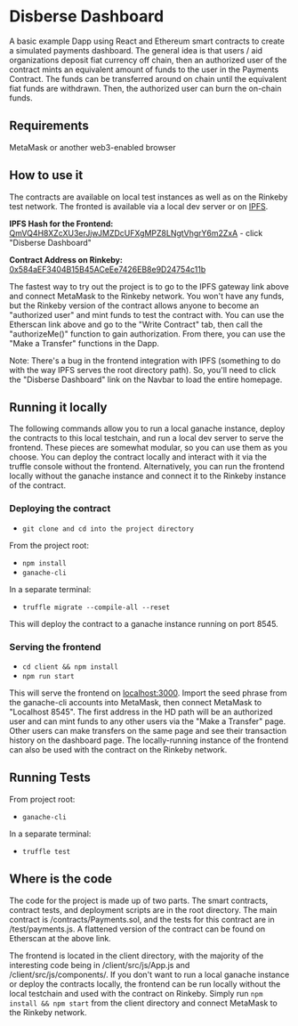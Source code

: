 # Disberse Dashboard  
  
A basic example Dapp using React and Ethereum smart contracts to create a simulated payments dashboard. The general idea is that users / aid organizations deposit fiat currency off chain, then an authorized user of the contract mints an equivalent amount of funds to the user in the Payments Contract. The funds can be transferred around on chain until the equivalent fiat funds are withdrawn. Then, the authorized user can burn the on-chain funds.

## Requirements  
MetaMask or another web3-enabled browser
  
## How to use it  
The contracts are available on local test instances as well as on the Rinkeby test network. The fronted is available via a local dev server or on <a href="https://ipfs.io/" target="_blank">IPFS</a>.  

**IPFS Hash for the Frontend:** <a href="https://gateway.pinata.cloud/ipfs/QmVQ4H8XZcXU3erJjwJMZDcUFXgMPZ8LNgtVhgrY6m2ZxA/" target="_blank">QmVQ4H8XZcXU3erJjwJMZDcUFXgMPZ8LNgtVhgrY6m2ZxA</a> - click "Disberse Dashboard"  
  
**Contract Address on Rinkeby:** <a href="https://rinkeby.etherscan.io/address/0x584aef3404b15b45aceee7426eb8e9d24754c11b" target="_blank">0x584aEF3404B15B45ACeEe7426EB8e9D24754c11b</a>  
  
The fastest way to try out the project is to go to the IPFS gateway link above and connect MetaMask to the Rinkeby network. You won't have any funds, but the Rinkeby version of the contract allows anyone to become an "authorized user" and mint funds to test the contract with. You can use the Etherscan link above and go to the "Write Contract" tab, then call the "authorizeMe()" function to gain authorization. From there, you can use the "Make a Transfer" functions in the Dapp.

Note: There's a bug in the frontend integration with IPFS (something to do with the way IPFS serves the root directory path). So, you'll need to click the "Disberse Dashboard" link on the Navbar to load the entire homepage.  

## Running it locally  
The following commands allow you to run a local ganache instance, deploy the contracts to this local testchain, and run a local dev server to serve the frontend. These pieces are somewhat modular, so you can use them as you choose. You can deploy the contract locally and interact with it via the truffle console without the frontend. Alternatively, you can run the frontend locally without the ganache instance and connect it to the Rinkeby instance of the contract.  
  
### Deploying the contract  
- `git clone and cd into the project directory`  
  
From the project root:  
- `npm install`  
- `ganache-cli`  
    
In a separate terminal:  
- `truffle migrate --compile-all --reset`  
  
This will deploy the contract to a ganache instance running on port 8545.  
### Serving the frontend  
- `cd client && npm install`  
- `npm run start`  
    
This will serve the frontend on [localhost:3000](http://localhost:3000/). Import the seed phrase from the ganache-cli accounts into MetaMask, then connect MetaMask to "Localhost 8545". The first address in the HD path will be an authorized user and can mint funds to any other users via the "Make a Transfer" page. Other users can make transfers on the same page and see their transaction history on the dashboard page. The locally-running instance of the frontend can also be used with the contract on the Rinkeby network.
  
## Running Tests  
From project root:  
- `ganache-cli`  
  
In a separate terminal:
- `truffle test`  

## Where is the code  
The code for the project is made up of two parts. The smart contracts, contract tests, and deployment scripts are in the root directory. The main contract is /contracts/Payments.sol, and the tests for this contract are in /test/payments.js. A flattened version of the contract can be found on Etherscan at the above link.  
  
The frontend is located in the client directory, with the majority of the interesting code being in /client/src/js/App.js and /client/src/js/components/. If you don't want to run a local ganache instance or deploy the contracts locally, the frontend can be run locally without the local testchain and used with the contract on Rinkeby. Simply run `npm install && npm start` from the client directory and connect MetaMask to the Rinkeby network.